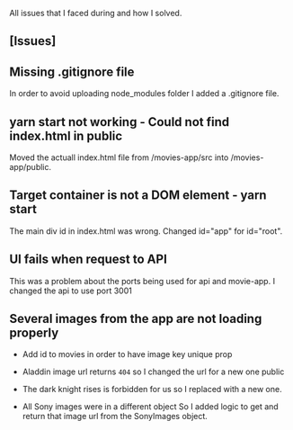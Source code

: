 All issues that I faced during and how I solved.

## [Issues]

## Missing .gitignore file

In order to avoid uploading node_modules folder I added a .gitignore file.

## yarn start not working - Could not find index.html in public

Moved the actuall index.html file from /movies-app/src into /movies-app/public.

## Target container is not a DOM element - yarn start

The main div id in index.html was wrong. Changed id="app" for id="root".

## UI fails when request to API

This was a problem about the ports being used for api and movie-app. I changed the api to use port 3001

## Several images from the app are not loading properly

- Add id to movies in order to have image key unique prop

- Aladdin image url returns `404` so I changed the url for a new one public

- The dark knight rises is forbidden for us so I replaced with a new one.

- All Sony images were in a different object So I added logic to get and return that image url from the SonyImages object.
